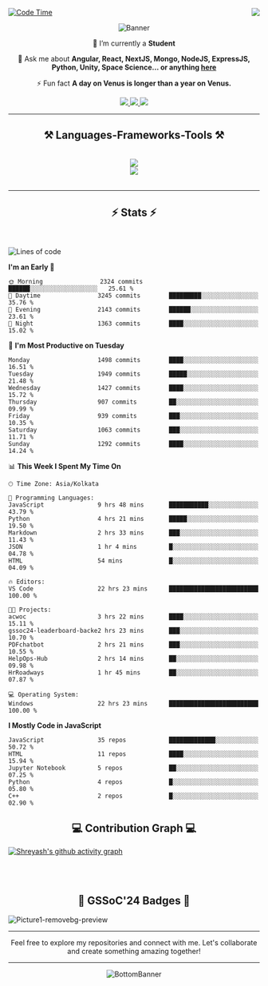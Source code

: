 <div>
 
<img align="right" src="https://visitor-badge.laobi.icu/badge?page_id=shreyash3087.shreyash3087" />

 [![Code Time](https://wakatime.com/badge/user/cd5f70df-e644-46f4-a03b-e1ce78615131.svg)](https://wakatime.com/@cd5f70df-e644-46f4-a03b-e1ce78615131)
 
</div>


<div align="center">
 
![Banner](https://github.com/user-attachments/assets/fe33d289-b057-4d85-ad76-3103802aa9e1)

</div>


<div align="center">
 
 🔭 I’m currently a **Student** 

💬 Ask me about **Angular, React, NextJS, Mongo, NodeJS, ExpressJS, Python, Unity, Space Science... or anything [here](https://github.com/shreyash3087/shreyash3087/issues)**

⚡ Fun fact **A day on Venus is longer than a year on Venus.**

</div>
 
<div align="center"> 
  <a href="mailto:shreyash3087@gmail.com">
    <img src="https://img.shields.io/badge/Gmail-333333?style=for-the-badge&logo=gmail&logoColor=red" />
  </a>
  <a href="https://www.linkedin.com/in/shreyash-srivastava-1a1161280" target="_blank">
    <img src="https://img.shields.io/badge/LinkedIn-0077B5?style=for-the-badge&logo=linkedin&logoColor=white" target="_blank" />
  </a>
  <a href="https://github.com/shreyash3087" target="_blank">
     <img src="https://img.shields.io/badge/Github-FF5722?style=for-the-badge&logo=github&logoColor=white" target="_blank" />
  </a>
</div>
<hr/>
 
<h2 align="center">⚒️ Languages-Frameworks-Tools ⚒️</h2>
<br/>
<div align="center">
    <img src="https://skillicons.dev/icons?i=react,bootstrap,html,css,vscode,github,figma,cpp,vercel,netlify" /><br>
    <img src="https://skillicons.dev/icons?i=tailwind,git,nodejs,python,javascript,typescript,express,firebase,mongodb,nextjs,unity,azure,blender" /><br>
</div>

<br/>
<hr/>

<h2 align="center">⚡ Stats ⚡</h2>

<br>
<div>
 
 
<!--START_SECTION:waka-->
![Lines of code](https://img.shields.io/badge/From%20Hello%20World%20I%27ve%20Written-4.9%20million%20lines%20of%20code-blue)

**I'm an Early 🐤** 

```text
🌞 Morning                2324 commits        ██████░░░░░░░░░░░░░░░░░░░   25.61 % 
🌆 Daytime                3245 commits        █████████░░░░░░░░░░░░░░░░   35.76 % 
🌃 Evening                2143 commits        ██████░░░░░░░░░░░░░░░░░░░   23.61 % 
🌙 Night                  1363 commits        ████░░░░░░░░░░░░░░░░░░░░░   15.02 % 
```
📅 **I'm Most Productive on Tuesday** 

```text
Monday                   1498 commits        ████░░░░░░░░░░░░░░░░░░░░░   16.51 % 
Tuesday                  1949 commits        █████░░░░░░░░░░░░░░░░░░░░   21.48 % 
Wednesday                1427 commits        ████░░░░░░░░░░░░░░░░░░░░░   15.72 % 
Thursday                 907 commits         ██░░░░░░░░░░░░░░░░░░░░░░░   09.99 % 
Friday                   939 commits         ███░░░░░░░░░░░░░░░░░░░░░░   10.35 % 
Saturday                 1063 commits        ███░░░░░░░░░░░░░░░░░░░░░░   11.71 % 
Sunday                   1292 commits        ████░░░░░░░░░░░░░░░░░░░░░   14.24 % 
```


📊 **This Week I Spent My Time On** 

```text
🕑︎ Time Zone: Asia/Kolkata

💬 Programming Languages: 
JavaScript               9 hrs 48 mins       ███████████░░░░░░░░░░░░░░   43.79 % 
Python                   4 hrs 21 mins       █████░░░░░░░░░░░░░░░░░░░░   19.50 % 
Markdown                 2 hrs 33 mins       ███░░░░░░░░░░░░░░░░░░░░░░   11.43 % 
JSON                     1 hr 4 mins         █░░░░░░░░░░░░░░░░░░░░░░░░   04.78 % 
HTML                     54 mins             █░░░░░░░░░░░░░░░░░░░░░░░░   04.09 % 

🔥 Editors: 
VS Code                  22 hrs 23 mins      █████████████████████████   100.00 % 

🐱‍💻 Projects: 
acwoc                    3 hrs 22 mins       ████░░░░░░░░░░░░░░░░░░░░░   15.11 % 
gssoc24-leaderboard-backe2 hrs 23 mins       ███░░░░░░░░░░░░░░░░░░░░░░   10.70 % 
PDFchatbot               2 hrs 21 mins       ███░░░░░░░░░░░░░░░░░░░░░░   10.55 % 
HelpOps-Hub              2 hrs 14 mins       ██░░░░░░░░░░░░░░░░░░░░░░░   09.98 % 
HrRoadways               1 hr 45 mins        ██░░░░░░░░░░░░░░░░░░░░░░░   07.87 % 

💻 Operating System: 
Windows                  22 hrs 23 mins      █████████████████████████   100.00 % 
```

**I Mostly Code in JavaScript** 

```text
JavaScript               35 repos            █████████████░░░░░░░░░░░░   50.72 % 
HTML                     11 repos            ████░░░░░░░░░░░░░░░░░░░░░   15.94 % 
Jupyter Notebook         5 repos             ██░░░░░░░░░░░░░░░░░░░░░░░   07.25 % 
Python                   4 repos             █░░░░░░░░░░░░░░░░░░░░░░░░   05.80 % 
C++                      2 repos             █░░░░░░░░░░░░░░░░░░░░░░░░   02.90 % 
```




<!--END_SECTION:waka-->

</div>

<div>
  <div align="center" ><h2 align="center">💻 Contribution Graph 💻</h2></div>
 
  [![Shreyash's github activity graph](https://github-readme-activity-graph.vercel.app/graph?username=shreyash3087&hide_border=true&theme=github)](https://github.com/ashutosh00710/github-readme-activity-graph)
 
</div>

<br/><br/>

<h2 align="center">🔰 GSSoC'24 Badges 🔰</h2>

![Picture1-removebg-preview](https://github.com/user-attachments/assets/4ece96a5-043a-44df-b51b-40738d3603ff)

<div align="center"> 
  <hr/>
  Feel free to explore my repositories and connect with me. Let's collaborate and create something amazing together!
  <hr/>
</div>

<div align="center">
 
![BottomBanner](https://github.com/user-attachments/assets/7afe064f-9b9f-401d-bec1-35c8625bb3dc)

</div>

